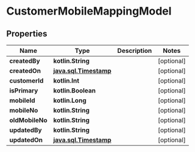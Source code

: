 
# CustomerMobileMappingModel

## Properties
Name | Type | Description | Notes
------------ | ------------- | ------------- | -------------
**createdBy** | **kotlin.String** |  |  [optional]
**createdOn** | [**java.sql.Timestamp**](java.sql.Timestamp.md) |  |  [optional]
**customerId** | **kotlin.Int** |  |  [optional]
**isPrimary** | **kotlin.Boolean** |  |  [optional]
**mobileId** | **kotlin.Long** |  |  [optional]
**mobileNo** | **kotlin.String** |  |  [optional]
**oldMobileNo** | **kotlin.String** |  |  [optional]
**updatedBy** | **kotlin.String** |  |  [optional]
**updatedOn** | [**java.sql.Timestamp**](java.sql.Timestamp.md) |  |  [optional]



